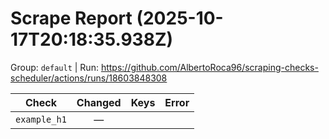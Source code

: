 # Scrape Report (2025-10-17T20:18:35.938Z)

Group: `default`  |  Run: https://github.com/AlbertoRoca96/scraping-checks-scheduler/actions/runs/18603848308

| Check | Changed | Keys | Error |
|---|:---:|:--|:--|
| `example_h1` | — |  |  |
